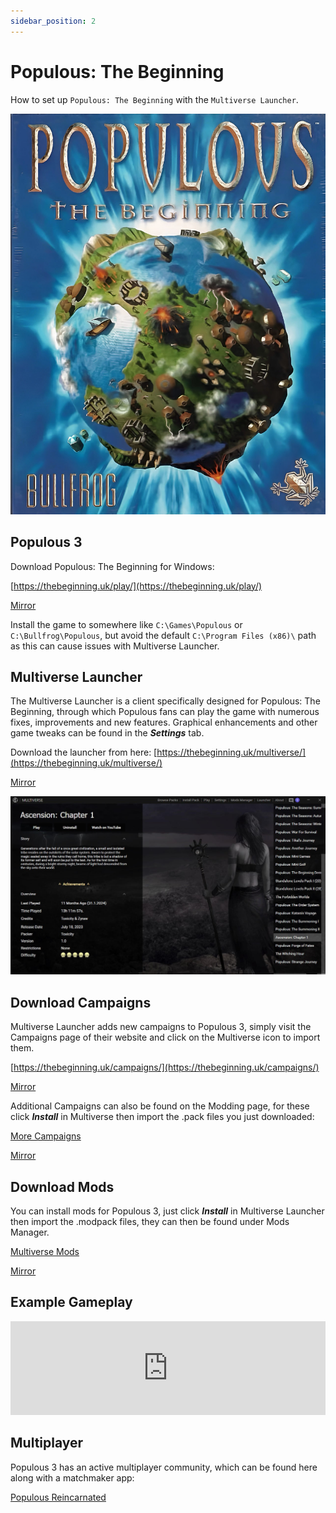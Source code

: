 ```yaml
---
sidebar_position: 2
---
```


# Populous: The Beginning

How to set up `Populous: The Beginning` with the `Multiverse Launcher`.

![Populous: The Beginning](./img/populous-the-beginning.jpg)

## Populous 3

Download Populous: The Beginning for Windows:

[https://thebeginning.uk/play/](https://thebeginning.uk/play/)

[Mirror](https://1024terabox.com/s/1NOrYZYAhSnkONGGUqm8NZQ)

Install the game to somewhere like `C:\Games\Populous` or `C:\Bullfrog\Populous`, but avoid the default `C:\Program Files (x86)\` path as this can cause issues with Multiverse Launcher.

## Multiverse Launcher

The Multiverse Launcher is a client specifically designed for Populous: The Beginning, through which Populous fans can play the game with numerous fixes, improvements and new features. Graphical enhancements and other game tweaks can be found in the ***Settings*** tab.

Download the launcher from here:
[https://thebeginning.uk/multiverse/](https://thebeginning.uk/multiverse/)

[Mirror](https://1024terabox.com/s/1NOrYZYAhSnkONGGUqm8NZQ)

![Multiverse Launcher](./img/multiverse-launcher.jpg)


## Download Campaigns

Multiverse Launcher adds new campaigns to Populous 3, simply visit the Campaigns page of their website and click on the Multiverse icon to import them.

[https://thebeginning.uk/campaigns/](https://thebeginning.uk/campaigns/)

[Mirror](https://1024terabox.com/s/1NOrYZYAhSnkONGGUqm8NZQ)

Additional Campaigns can also be found on the Modding page, for these click ***Install*** in Multiverse then import the .pack files you just downloaded:

[More Campaigns](https://thebeginning.uk/more-campaigns/)

[Mirror](https://1024terabox.com/s/1NOrYZYAhSnkONGGUqm8NZQ)

## Download Mods

You can install mods for Populous 3, just click ***Install*** in Multiverse Launcher then import the .modpack files, they can then be found under Mods Manager.

[Multiverse Mods](https://thebeginning.uk/multiverse-mods/)

[Mirror](https://1024terabox.com/s/1NOrYZYAhSnkONGGUqm8NZQ)

## Example Gameplay

<iframe width="100%" style={{"aspect-ratio": "16 / 9"}} src="https://www.youtube.com/embed/q0l8E8G61OE" title="Populous: The Beginning" frameborder="0" allow="accelerometer; autoplay; clipboard-write; encrypted-media; gyroscope; picture-in-picture; web-share" referrerpolicy="strict-origin-when-cross-origin" allowfullscreen></iframe>

## Multiplayer

Populous 3 has an active multiplayer community, which can be found here along with a matchmaker app:

[Populous Reincarnated](https://www.popre.net/)